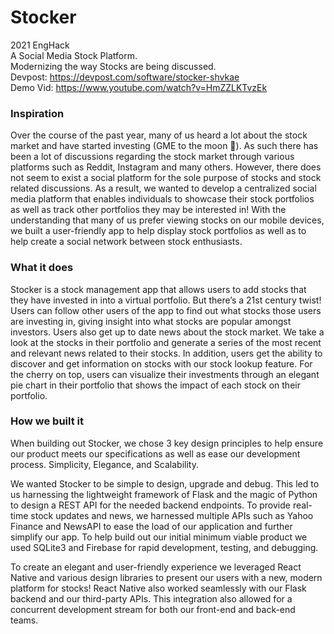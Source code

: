 # Stocker
2021 EngHack <br>
A Social Media Stock Platform. <br>
Modernizing the way Stocks are being discussed. <br>
Devpost: https://devpost.com/software/stocker-shvkae <br>
Demo Vid: https://www.youtube.com/watch?v=HmZZLKTvzEk
<h3>Inspiration</h3>
Over the course of the past year, many of us heard a lot about the stock market and have started investing (GME to the moon 🚀). As such there has been a lot of discussions regarding the stock market through various platforms such as Reddit, Instagram and many others. However, there does not seem to exist a social platform for the sole purpose of stocks and stock related discussions. As a result, we wanted to develop a centralized social media platform that enables individuals to showcase their stock portfolios as well as track other portfolios they may be interested in! With the understanding that many of us prefer viewing stocks on our mobile devices, we built a user-friendly app to help display stock portfolios as well as to help create a social network between stock enthusiasts.

<h3>What it does</h3>
Stocker is a stock management app that allows users to add stocks that they have invested in into a virtual portfolio. But there’s a 21st century twist! Users can follow other users of the app to find out what stocks those users are investing in, giving insight into what stocks are popular amongst investors. Users also get up to date news about the stock market. We take a look at the stocks in their portfolio and generate a series of the most recent and relevant news related to their stocks. In addition, users get the ability to discover and get information on stocks with our stock lookup feature. For the cherry on top, users can visualize their investments through an elegant pie chart in their portfolio that shows the impact of each stock on their portfolio.

<h3>How we built it </h3>
When building out Stocker, we chose 3 key design principles to help ensure our product meets our specifications as well as ease our development process. Simplicity, Elegance, and Scalability.

We wanted Stocker to be simple to design, upgrade and debug. This led to us harnessing the lightweight framework of Flask and the magic of Python to design a REST API for the needed backend endpoints. To provide real-time stock updates and news, we harnessed multiple APIs such as Yahoo Finance and NewsAPI to ease the load of our application and further simplify our app. To help build out our initial minimum viable product we used SQLite3 and Firebase for rapid development, testing, and debugging.

To create an elegant and user-friendly experience we leveraged React Native and various design libraries to present our users with a new, modern platform for stocks! React Native also worked seamlessly with our Flask backend and our third-party APIs. This integration also allowed for a concurrent development stream for both our front-end and back-end teams.


